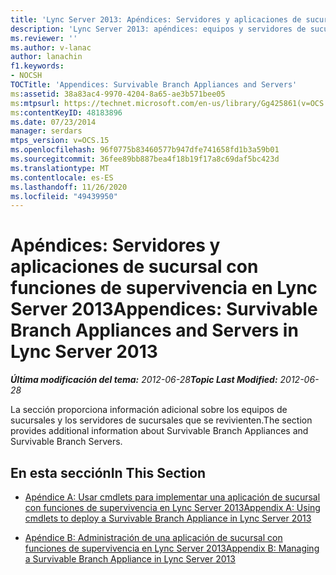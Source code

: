 ```yaml
---
title: 'Lync Server 2013: Apéndices: Servidores y aplicaciones de sucursal con funciones de supervivencia'
description: 'Lync Server 2013: apéndices: equipos y servidores de sucursales con más supervivencia.'
ms.reviewer: ''
ms.author: v-lanac
author: lanachin
f1.keywords:
- NOCSH
TOCTitle: 'Appendices: Survivable Branch Appliances and Servers'
ms:assetid: 38a83ac4-9970-4204-8a65-ae3b571bee05
ms:mtpsurl: https://technet.microsoft.com/en-us/library/Gg425861(v=OCS.15)
ms:contentKeyID: 48183896
ms.date: 07/23/2014
manager: serdars
mtps_version: v=OCS.15
ms.openlocfilehash: 96f0775b83460577b947dfe741658fd1b3a59b01
ms.sourcegitcommit: 36fee89bb887bea4f18b19f17a8c69daf5bc423d
ms.translationtype: MT
ms.contentlocale: es-ES
ms.lasthandoff: 11/26/2020
ms.locfileid: "49439950"
---
```

# <a name="appendices-survivable-branch-appliances-and-servers-in-lync-server-2013"></a><span data-ttu-id="8ca0b-103">Apéndices: Servidores y aplicaciones de sucursal con funciones de supervivencia en Lync Server 2013</span><span class="sxs-lookup"><span data-stu-id="8ca0b-103">Appendices: Survivable Branch Appliances and Servers in Lync Server 2013</span></span>

<div data-xmlns="http://www.w3.org/1999/xhtml">

<div class="topic" data-xmlns="http://www.w3.org/1999/xhtml" data-msxsl="urn:schemas-microsoft-com:xslt" data-cs="https://msdn.microsoft.com/">

<div data-asp="https://msdn2.microsoft.com/asp">



</div>

<div id="mainSection">

<div id="mainBody"><span data-ttu-id="8ca0b-104">

<span> </span></span><span class="sxs-lookup"><span data-stu-id="8ca0b-104">

<span> </span></span></span>

<span data-ttu-id="8ca0b-105">_**Última modificación del tema:** 2012-06-28_</span><span class="sxs-lookup"><span data-stu-id="8ca0b-105">_**Topic Last Modified:** 2012-06-28_</span></span>

<span data-ttu-id="8ca0b-106">La sección proporciona información adicional sobre los equipos de sucursales y los servidores de sucursales que se revivienten.</span><span class="sxs-lookup"><span data-stu-id="8ca0b-106">The section provides additional information about Survivable Branch Appliances and Survivable Branch Servers.</span></span>

<div>

## <a name="in-this-section"></a><span data-ttu-id="8ca0b-107">En esta sección</span><span class="sxs-lookup"><span data-stu-id="8ca0b-107">In This Section</span></span>

  - [<span data-ttu-id="8ca0b-108">Apéndice A: Usar cmdlets para implementar una aplicación de sucursal con funciones de supervivencia en Lync Server 2013</span><span class="sxs-lookup"><span data-stu-id="8ca0b-108">Appendix A: Using cmdlets to deploy a Survivable Branch Appliance in Lync Server 2013</span></span>](lync-server-2013-appendix-a-using-cmdlets-to-deploy-a-survivable-branch-appliance.md)

  - [<span data-ttu-id="8ca0b-109">Apéndice B: Administración de una aplicación de sucursal con funciones de supervivencia en Lync Server 2013</span><span class="sxs-lookup"><span data-stu-id="8ca0b-109">Appendix B: Managing a Survivable Branch Appliance in Lync Server 2013</span></span>](lync-server-2013-appendix-b-managing-a-survivable-branch-appliance.md)

<span data-ttu-id="8ca0b-110"></div>

</div>

<span> </span>

</div>

</div>

</span><span class="sxs-lookup"><span data-stu-id="8ca0b-110"></div>

</div>

<span> </span>

</div>

</div>

</span></span></div>

